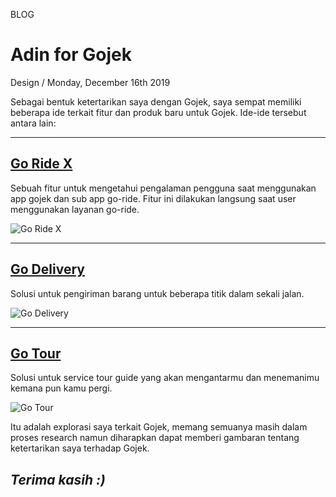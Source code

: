 <p class="type">BLOG</p>

# Adin for Gojek

<p class="meta">Design  /  Monday, December 16th 2019</p>

Sebagai bentuk ketertarikan saya dengan Gojek, saya sempat memiliki beberapa ide terkait fitur dan produk baru untuk Gojek. Ide-ide tersebut antara lain:

---

## [Go Ride X](https://farooq-agent.web.app/stories/?type=pages_work&content=go-ride-x)

Sebuah fitur untuk mengetahui pengalaman pengguna saat menggunakan app gojek dan sub app go-ride. Fitur ini dilakukan langsung saat user menggunakan layanan go-ride.

![Go Ride X](https://farooq-agent.web.app/assets/images/works/large/go-ride-x.jpg)

---

## [Go Delivery](https://farooq-agent.web.app/stories/?type=pages_work&content=go-delivery)

Solusi untuk pengiriman barang untuk beberapa titik dalam sekali jalan.

![Go Delivery](https://farooq-agent.web.app/assets/images/works/large/go-delivery.jpg)

---

## [Go Tour](https://farooq-agent.web.app/stories/?type=pages_work&content=go-tour)

Solusi untuk service tour guide yang akan mengantarmu dan menemanimu kemana pun kamu pergi.

![Go Tour](https://farooq-agent.web.app/assets/images/works/large/go-tour.jpg)

Itu adalah explorasi saya terkait Gojek, memang semuanya masih dalam proses research namun diharapkan dapat memberi gambaran tentang ketertarikan saya terhadap Gojek.

## *Terima kasih :)*
